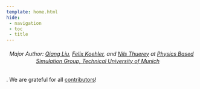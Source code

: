```yaml
---
template: home.html
hide:
 - navigation
 - toc
 - title
---
```

<h6 align="center">
Major Author: <a href="https://qiauil.github.io/">Qiang Liu</a>, <a href="https://fkoehler.site/">Felix Koehler</a>, and <a href="https://ge.in.tum.de/about/n-thuerey/">Nils Thuerey</a> at <a href="https://ge.in.tum.de">Physics Based Simulation Group, Technical University of Munich</a> <img src="assets/pics/TUM.svg" width="16"> </h6>. We are grateful for all <a href="https://github.com/qiauil/torchfsm/graphs/contributors">contributors</a>!
